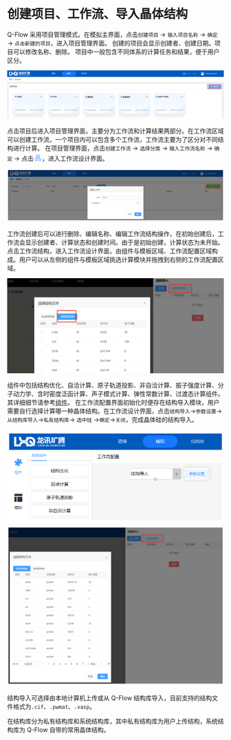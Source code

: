 # 创建项目、工作流、导入晶体结构

Q-Flow 采用项目管理模式。在模拟主界面，点击`创建项目` → `输入项目名称` → `确定` → `点击新建的项目`，进入项目管理界面。
创建的项目会显示创建者、创建日期。项目可以修改名称、删除。
项目中一般包含不同体系的计算任务和结果，便于用户区分。

![create1](images/qflow_create1.png)
<!-- <img src={require('./images/图片5.png').default} /> 
<img src={require('./images/图片6.png').default} />  
<img src={require('./images/图片7.png').default} />    -->

点击项目后进入项目管理界面，主要分为工作流和计算结果两部分。在工作流区域可以创建工作流，一个项目内可以包含多个工作流，工作流主要为了区分对不同结构进行计算。
在项目管理界面，点击`创建工作流` → `选择分类` → `输入工作流名称` → `确定` → 点击![create1](images/qflow_create3.png)，进入工作流设计界面。

![create1](images/qflow_create2.png)
<!-- <img src={require('./images/图片8.png').default} />    -->

工作流创建后可以进行删除、编辑名称、编辑工作流结构操作，在初始创建后，工作流会显示创建者、计算状态和创建时间。由于是初始创建，计算状态为未开始。
点击工作流结构，进入工作流设计界面，由组件与模板区域、工作流配置区域构成。用户可以从左侧的组件与模板区域挑选计算模块并拖拽到右侧的工作流配置区域。

![create1](images/图片11.png)
<!-- <img src={require('./images/图片9.png').default} />    -->

组件中包括结构优化、自洽计算、原子轨道投影、非自洽计算、振子强度计算、分子动力学、含时密度泛函计算、声子模式计算、弹性常数计算、过渡态计算组件。其详细细节请参考[组件](./qflow_component_pwmat_relax.md)。
在工作流配置界面初始化时便存在结构导入模块，用户需要自行选择计算哪一种晶体结构。在工作流设计界面，点击`结构导入`→`参数设置`→ `从结构库导入`→`私有结构库`→ `选中硅` →`确定`→`关闭`，完成晶体硅的结构导入。

![create1](images/qflow_create4.png)
![create1](images/qflow_create5.png)
<!-- <img src={require('./images/图片10.png').default} width="70%" />
<img src={require('./images/图片11.png').default} width="80%" /> -->
结构导入可选择由本地计算机上传或从 Q-Flow 结构库导入，目前支持的结构文件格式为`.cif`、`.pwmat`、`.vasp`。

在结构库分为私有结构库和系统结构库，其中私有结构库为用户上传结构，系统结构库为 Q-Flow 自带的常用晶体结构。